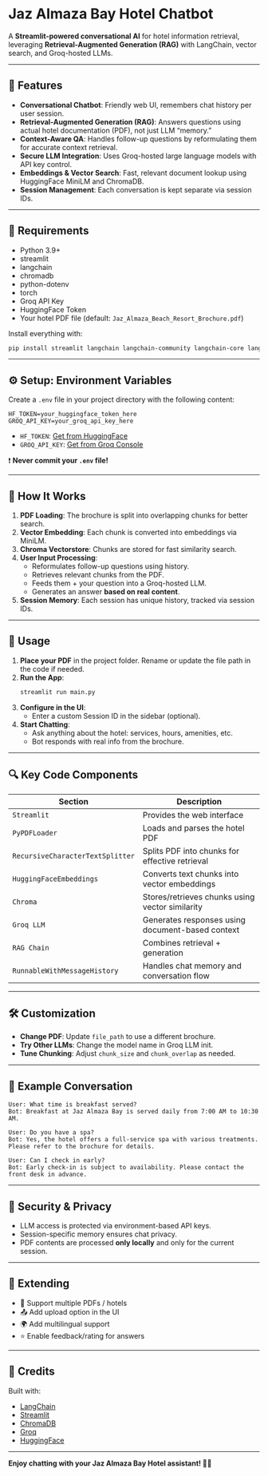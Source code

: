 # Jaz Almaza Bay Hotel Chatbot

A **Streamlit-powered conversational AI** for hotel information retrieval, leveraging **Retrieval-Augmented Generation (RAG)** with LangChain, vector search, and Groq-hosted LLMs.

---

## 🌟 Features

- **Conversational Chatbot**: Friendly web UI, remembers chat history per user session.
- **Retrieval-Augmented Generation (RAG)**: Answers questions using actual hotel documentation (PDF), not just LLM “memory.”
- **Context-Aware QA**: Handles follow-up questions by reformulating them for accurate context retrieval.
- **Secure LLM Integration**: Uses Groq-hosted large language models with API key control.
- **Embeddings & Vector Search**: Fast, relevant document lookup using HuggingFace MiniLM and ChromaDB.
- **Session Management**: Each conversation is kept separate via session IDs.

---

## 🧰 Requirements

- Python 3.9+
- streamlit
- langchain
- chromadb
- python-dotenv
- torch
- Groq API Key
- HuggingFace Token
- Your hotel PDF file (default: `Jaz_Almaza_Beach_Resort_Brochure.pdf`)

Install everything with:

```bash
pip install streamlit langchain langchain-community langchain-core langchain-huggingface langchain-groq chromadb python-dotenv torch
```

---

## ⚙️ Setup: Environment Variables

Create a `.env` file in your project directory with the following content:

```
HF_TOKEN=your_huggingface_token_here
GROQ_API_KEY=your_groq_api_key_here
```

- `HF_TOKEN`: [Get from HuggingFace](https://huggingface.co/settings/tokens)
- `GROQ_API_KEY`: [Get from Groq Console](https://console.groq.com/)

❗ **Never commit your `.env` file!**

---

## 🧠 How It Works

1. **PDF Loading**: The brochure is split into overlapping chunks for better search.
2. **Vector Embedding**: Each chunk is converted into embeddings via MiniLM.
3. **Chroma Vectorstore**: Chunks are stored for fast similarity search.
4. **User Input Processing**:
   - Reformulates follow-up questions using history.
   - Retrieves relevant chunks from the PDF.
   - Feeds them + your question into a Groq-hosted LLM.
   - Generates an answer **based on real content**.
5. **Session Memory**: Each session has unique history, tracked via session IDs.

---

## 🚀 Usage

1. **Place your PDF** in the project folder. Rename or update the file path in the code if needed.
2. **Run the App**:
   ```bash
   streamlit run main.py
   ```
3. **Configure in the UI**:
   - Enter a custom Session ID in the sidebar (optional).
4. **Start Chatting**:
   - Ask anything about the hotel: services, hours, amenities, etc.
   - Bot responds with real info from the brochure.

---

## 🔍 Key Code Components

| Section                    | Description                                                |
|---------------------------|------------------------------------------------------------|
| `Streamlit`               | Provides the web interface                                 |
| `PyPDFLoader`             | Loads and parses the hotel PDF                             |
| `RecursiveCharacterTextSplitter` | Splits PDF into chunks for effective retrieval          |
| `HuggingFaceEmbeddings`   | Converts text chunks into vector embeddings                |
| `Chroma`                  | Stores/retrieves chunks using vector similarity            |
| `Groq LLM`                | Generates responses using document-based context           |
| `RAG Chain`               | Combines retrieval + generation                            |
| `RunnableWithMessageHistory` | Handles chat memory and conversation flow              |

---

## 🛠️ Customization

- **Change PDF**: Update `file_path` to use a different brochure.
- **Try Other LLMs**: Change the model name in Groq LLM init.
- **Tune Chunking**: Adjust `chunk_size` and `chunk_overlap` as needed.

---

## 💬 Example Conversation

```
User: What time is breakfast served?
Bot: Breakfast at Jaz Almaza Bay is served daily from 7:00 AM to 10:30 AM.

User: Do you have a spa?
Bot: Yes, the hotel offers a full-service spa with various treatments. Please refer to the brochure for details.

User: Can I check in early?
Bot: Early check-in is subject to availability. Please contact the front desk in advance.
```

---

## 🔐 Security & Privacy

- LLM access is protected via environment-based API keys.
- Session-specific memory ensures chat privacy.
- PDF contents are processed **only locally** and only for the current session.

---

## 🔧 Extending

- 📄 Support multiple PDFs / hotels
- 📤 Add upload option in the UI
- 🌍 Add multilingual support
- ⭐ Enable feedback/rating for answers

---

## 🧾 Credits

Built with:
- [LangChain](https://www.langchain.com/)
- [Streamlit](https://streamlit.io/)
- [ChromaDB](https://www.trychroma.com/)
- [Groq](https://groq.com/)
- [HuggingFace](https://huggingface.co/)

---

**Enjoy chatting with your Jaz Almaza Bay Hotel assistant! 🏨🤖**
